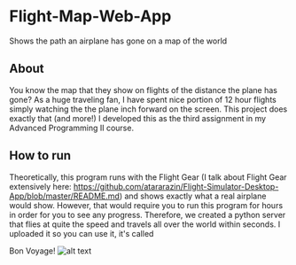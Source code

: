 # Flight-Map-Web-App
Shows the path an airplane has gone on a map of the world

## About
You know the map that they show on flights of the distance the plane has gone? As a huge traveling fan, I have spent nice portion of 12 hour flights simply watching the the plane inch forward on the screen. This project does exactly that (and more!) I developed this as the  third assignment in my Advanced Programming II course. 

## How to run
Theoretically, this program runs with the Flight Gear (I talk about Flight Gear extensively here:
https://github.com/atararazin/Flight-Simulator-Desktop-App/blob/master/README.md)
and shows exactly what a real airplane would show. However, that would require you to run this program for hours in order for you to see 
any progress. Therefore, we created a python server that flies at quite the speed and travels all over the world within seconds. I uploaded
it so you can use it, it's called


Bon Voyage!
![alt text](https://github.com/atararazin/Flight-Map-Web-App/blob/master/flight%20map.jpg)

